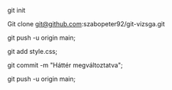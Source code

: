 git init



Git clone git@github.com:szabopeter92/git-vizsga.git



git push -u origin main;




git add style.css;

git commit -m "Háttér megváltoztatva";

git push -u origin main;

